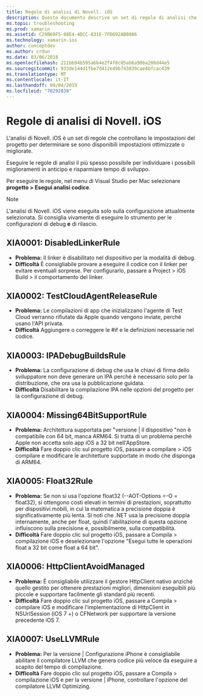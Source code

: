 ```yaml
---
title: Regole di analisi di Novell. iOS
description: Questo documento descrive un set di regole di analisi che controllano le impostazioni del progetto Novell. iOS per determinare se sono disponibili impostazioni più o ottimizzate in modo più efficace.
ms.topic: troubleshooting
ms.prod: xamarin
ms.assetid: C29B69F5-08E4-4DCC-831E-7FD692AB0886
ms.technology: xamarin-ios
author: conceptdev
ms.author: crdun
ms.date: 03/06/2018
ms.openlocfilehash: 211bb94b595a6b4e2f4f8c05ab6a90ba200d44e5
ms.sourcegitcommit: 933de144d1fbe7d412e49b743839cae4bfcac439
ms.translationtype: MT
ms.contentlocale: it-IT
ms.lasthandoff: 09/04/2019
ms.locfileid: "70292038"
---
```

# <a name="xamarinios-analysis-rules"></a>Regole di analisi di Novell. iOS

L'analisi di Novell. iOS è un set di regole che controllano le impostazioni del progetto per determinare se sono disponibili impostazioni ottimizzate o migliorate.

Eseguire le regole di analisi il più spesso possibile per individuare i possibili miglioramenti in anticipo e risparmiare tempo di sviluppo.

Per eseguire le regole, nel menu di Visual Studio per Mac selezionare **progetto > Esegui analisi codice**.

> [!NOTE]
> L'analisi di Novell. iOS viene eseguita solo sulla configurazione attualmente selezionata. Si consiglia vivamente di eseguire lo strumento per le configurazioni di debug **e** di rilascio.

<a name="XIA0001" />

## <a name="xia0001-disabledlinkerrule"></a>XIA0001: DisabledLinkerRule

- **Problema:** Il linker è disabilitato nel dispositivo per la modalità di debug.
- **Difficoltà** È consigliabile provare a eseguire il codice con il linker per evitare eventuali sorprese.
Per configurarlo, passare a Project > iOS Build > il comportamento del linker.

<a name="XIA0002" />

## <a name="xia0002-testcloudagentreleaserule"></a>XIA0002: TestCloudAgentReleaseRule

- **Problema:** Le compilazioni di app che inizializzano l'agente di Test Cloud verranno rifiutate da Apple quando vengono inviate, perché usano l'API privata.
- **Difficoltà** Aggiungere o correggere le #if e le definizioni necessarie nel codice.

<a name="XIA0003" />

## <a name="xia0003-ipadebugbuildsrule"></a>XIA0003: IPADebugBuildsRule

- **Problema:** La configurazione di debug che usa le chiavi di firma dello sviluppatore non deve generare un IPA perché è necessario solo per la distribuzione, che ora usa la pubblicazione guidata.
- **Difficoltà** Disabilitare la compilazione IPA nelle opzioni del progetto per la configurazione di debug.

<a name="XIA0004" />

## <a name="xia0004-missing64bitsupportrule"></a>XIA0004: Missing64BitSupportRule

- **Problema:** Architettura supportata per "versione | il dispositivo "non è compatibile con 64 bit, manca ARM64. Si tratta di un problema perché Apple non accetta solo app iOS a 32 bit nell'AppStore.
- **Difficoltà** Fare doppio clic sul progetto iOS, passare a compilare > iOS compilare e modificare le architetture supportate in modo che disponga di ARM64.

<a name="XIA0005" />

## <a name="xia0005-float32rule"></a>XIA0005: Float32Rule

- **Problema:** Se non si usa l'opzione float32 (--AOT-Options =-O = float32), si ottengono costi elevati in termini di prestazioni, soprattutto per dispositivi mobili, in cui la matematica a precisione doppia è significativamente più lenta. Si noti che .NET usa la precisione doppia internamente, anche per float, quindi l'abilitazione di questa opzione influiscono sulla precisione e, possibilmente, sulla compatibilità.
- **Difficoltà** Fare doppio clic sul progetto iOS, passare a Compila > compilazione iOS e deselezionare l'opzione "Esegui tutte le operazioni float a 32 bit come float a 64 bit".

<a name="XIA0006" />

## <a name="xia0006-httpclientavoidmanaged"></a>XIA0006: HttpClientAvoidManaged

- **Problema:** È consigliabile utilizzare il gestore HttpClient nativo anziché quello gestito per ottenere prestazioni migliori, dimensioni eseguibili più piccole e supportare facilmente gli standard più recenti.
- **Difficoltà** Fare doppio clic sul progetto iOS, passare a Compila > compilare iOS e modificare l'implementazione di HttpClient in NSUrlSession (iOS 7 +) o CFNetwork per supportare la versione precedente iOS 7.

<a name="XIA0007" />

## <a name="xia0007-usellvmrule"></a>XIA0007: UseLLVMRule

- **Problema:** Per la versione | Configurazione iPhone è consigliabile abilitare il compilatore LLVM che genera codice più veloce da eseguire a scapito del tempo di compilazione.
- **Difficoltà** Fare doppio clic sul progetto iOS, passare a Compila > compilazione iOS e per la versione | iPhone, controllare l'opzione del compilatore LLVM Optimizing.
